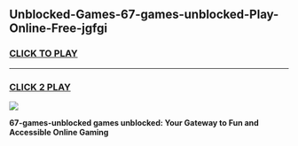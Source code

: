
## Unblocked-Games-67-games-unblocked-Play-Online-Free-jgfgi
<h3>
<a href="https://premium76.site?title=67-games-unblocked&ref=26A">CLICK TO PLAY</a></h3>
<hr>

<h3>
<a href="https://premium76.site?title=67-games-unblocked&ref=26A">CLICK 2 PLAY</a>
  
</h3>

<a href="https://premium76.site?title=67-games-unblocked&ref=26A"><img src="https://clearcache.store/games.png"></a>


**67-games-unblocked games unblocked: Your Gateway to Fun and Accessible Online Gaming**
